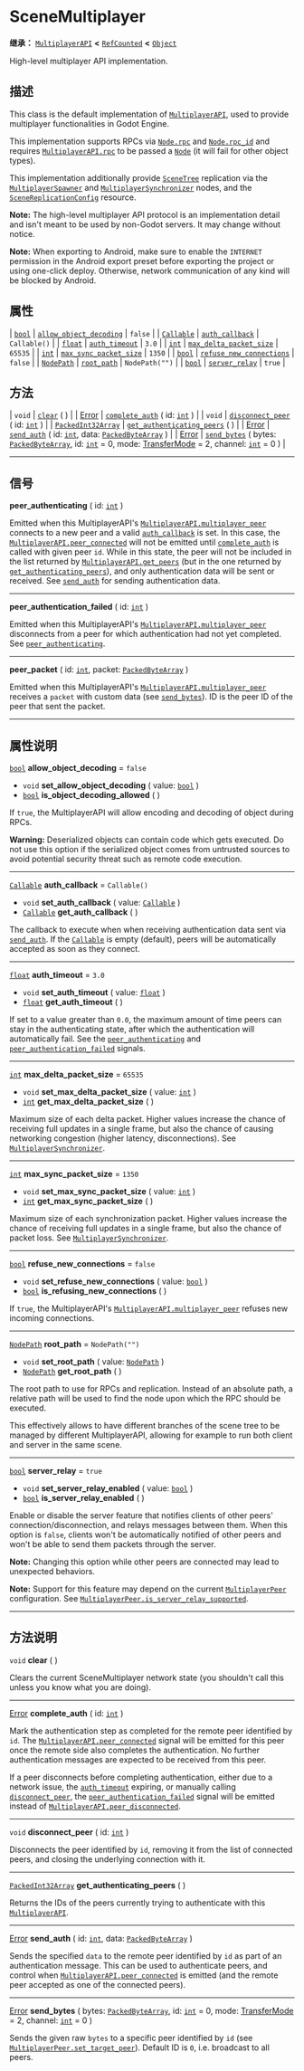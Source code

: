 <!-- ⚠ 请勿编辑本文件 ⚠ -->
<!-- 本文档使用脚本从 WeDot 引擎源码仓库生成。 -->
<!-- 生成脚本：https://github.com/WeDot-Engine/WeDot/tree/4.3/doc/tools/make_md.py； -->
<!-- 原文件：https://github.com/WeDot-Engine/WeDot/tree/4.3/modules/multiplayer/doc_classes/SceneMultiplayer.xml。 -->

<div id="_class_scenemultiplayer"></div>

# SceneMultiplayer

**继承：** [`MultiplayerAPI`](class_multiplayerapi.md) **<** [`RefCounted`](class_refcounted.md) **<** [`Object`](class_object.md)

High-level multiplayer API implementation.

## 描述

This class is the default implementation of [`MultiplayerAPI`](class_multiplayerapi.md), used to provide multiplayer functionalities in Godot Engine.

This implementation supports RPCs via [`Node.rpc`](#class_node_method_rpc) and [`Node.rpc_id`](#class_node_method_rpc_id) and requires [`MultiplayerAPI.rpc`](#class_multiplayerapi_method_rpc) to be passed a [`Node`](class_node.md) (it will fail for other object types).

This implementation additionally provide [`SceneTree`](class_scenetree.md) replication via the [`MultiplayerSpawner`](class_multiplayerspawner.md) and [`MultiplayerSynchronizer`](class_multiplayersynchronizer.md) nodes, and the [`SceneReplicationConfig`](class_scenereplicationconfig.md) resource.

 **Note:** The high-level multiplayer API protocol is an implementation detail and isn't meant to be used by non-Godot servers. It may change without notice.

 **Note:** When exporting to Android, make sure to enable the `INTERNET` permission in the Android export preset before exporting the project or using one-click deploy. Otherwise, network communication of any kind will be blocked by Android.

## 属性

| [`bool`](class_bool.md)         | [`allow_object_decoding`](#class_scenemultiplayer_property_allow_object_decoding)   | ``false``        |
| [`Callable`](class_callable.md) | [`auth_callback`](#class_scenemultiplayer_property_auth_callback)                   | ``Callable()``   |
| [`float`](class_float.md)       | [`auth_timeout`](#class_scenemultiplayer_property_auth_timeout)                     | ``3.0``          |
| [`int`](class_int.md)           | [`max_delta_packet_size`](#class_scenemultiplayer_property_max_delta_packet_size)   | ``65535``        |
| [`int`](class_int.md)           | [`max_sync_packet_size`](#class_scenemultiplayer_property_max_sync_packet_size)     | ``1350``         |
| [`bool`](class_bool.md)         | [`refuse_new_connections`](#class_scenemultiplayer_property_refuse_new_connections) | ``false``        |
| [`NodePath`](class_nodepath.md) | [`root_path`](#class_scenemultiplayer_property_root_path)                           | ``NodePath("")`` |
| [`bool`](class_bool.md)         | [`server_relay`](#class_scenemultiplayer_property_server_relay)                     | ``true``         |

## 方法

| `void`                                          | [`clear`](#class_scenemultiplayer_method_clear) ( )                                                                                                                                                                                                 |
| [Error](#enum_@globalscope_error)               | [`complete_auth`](#class_scenemultiplayer_method_complete_auth) ( id: [`int`](class_int.md) )                                                                                                                                                       |
| `void`                                          | [`disconnect_peer`](#class_scenemultiplayer_method_disconnect_peer) ( id: [`int`](class_int.md) )                                                                                                                                                   |
| [`PackedInt32Array`](class_packedint32array.md) | [`get_authenticating_peers`](#class_scenemultiplayer_method_get_authenticating_peers) ( )                                                                                                                                                           |
| [Error](#enum_@globalscope_error)               | [`send_auth`](#class_scenemultiplayer_method_send_auth) ( id: [`int`](class_int.md), data: [`PackedByteArray`](class_packedbytearray.md) )                                                                                                          |
| [Error](#enum_@globalscope_error)               | [`send_bytes`](#class_scenemultiplayer_method_send_bytes) ( bytes: [`PackedByteArray`](class_packedbytearray.md), id: [`int`](class_int.md) = 0, mode: [TransferMode](#enum_multiplayerpeer_transfermode) = 2, channel: [`int`](class_int.md) = 0 ) |

<!-- rst-class:: classref-section-separator -->

---

## 信号

<div id="_class_class_scenemultiplayer_signal_peer_authenticating"></div>

**peer_authenticating** ( id: [`int`](class_int.md) ) <div id="class_scenemultiplayer_signal_peer_authenticating"></div>

Emitted when this MultiplayerAPI's [`MultiplayerAPI.multiplayer_peer`](#class_multiplayerapi_property_multiplayer_peer) connects to a new peer and a valid [`auth_callback`](#class_scenemultiplayer_property_auth_callback) is set. In this case, the [`MultiplayerAPI.peer_connected`](#class_multiplayerapi_signal_peer_connected) will not be emitted until [`complete_auth`](#class_scenemultiplayer_method_complete_auth) is called with given peer `id`. While in this state, the peer will not be included in the list returned by [`MultiplayerAPI.get_peers`](#class_multiplayerapi_method_get_peers) (but in the one returned by [`get_authenticating_peers`](#class_scenemultiplayer_method_get_authenticating_peers)), and only authentication data will be sent or received. See [`send_auth`](#class_scenemultiplayer_method_send_auth) for sending authentication data.

<!-- rst-class:: classref-item-separator -->

---

<div id="_class_class_scenemultiplayer_signal_peer_authentication_failed"></div>

**peer_authentication_failed** ( id: [`int`](class_int.md) ) <div id="class_scenemultiplayer_signal_peer_authentication_failed"></div>

Emitted when this MultiplayerAPI's [`MultiplayerAPI.multiplayer_peer`](#class_multiplayerapi_property_multiplayer_peer) disconnects from a peer for which authentication had not yet completed. See [`peer_authenticating`](#class_scenemultiplayer_signal_peer_authenticating).

<!-- rst-class:: classref-item-separator -->

---

<div id="_class_class_scenemultiplayer_signal_peer_packet"></div>

**peer_packet** ( id: [`int`](class_int.md), packet: [`PackedByteArray`](class_packedbytearray.md) ) <div id="class_scenemultiplayer_signal_peer_packet"></div>

Emitted when this MultiplayerAPI's [`MultiplayerAPI.multiplayer_peer`](#class_multiplayerapi_property_multiplayer_peer) receives a `packet` with custom data (see [`send_bytes`](#class_scenemultiplayer_method_send_bytes)). ID is the peer ID of the peer that sent the packet.

<!-- rst-class:: classref-section-separator -->

---

## 属性说明

<div id="_class_scenemultiplayer_property_allow_object_decoding"></div>

[`bool`](class_bool.md) **allow_object_decoding** = ``false`` <div id="class_scenemultiplayer_property_allow_object_decoding"></div>

- `void` **set_allow_object_decoding** ( value: [`bool`](class_bool.md) )
- [`bool`](class_bool.md) **is_object_decoding_allowed** ( )

If `true`, the MultiplayerAPI will allow encoding and decoding of object during RPCs.

 **Warning:** Deserialized objects can contain code which gets executed. Do not use this option if the serialized object comes from untrusted sources to avoid potential security threat such as remote code execution.

<!-- rst-class:: classref-item-separator -->

---

<div id="_class_scenemultiplayer_property_auth_callback"></div>

[`Callable`](class_callable.md) **auth_callback** = ``Callable()`` <div id="class_scenemultiplayer_property_auth_callback"></div>

- `void` **set_auth_callback** ( value: [`Callable`](class_callable.md) )
- [`Callable`](class_callable.md) **get_auth_callback** ( )

The callback to execute when when receiving authentication data sent via [`send_auth`](#class_scenemultiplayer_method_send_auth). If the [`Callable`](class_callable.md) is empty (default), peers will be automatically accepted as soon as they connect.

<!-- rst-class:: classref-item-separator -->

---

<div id="_class_scenemultiplayer_property_auth_timeout"></div>

[`float`](class_float.md) **auth_timeout** = ``3.0`` <div id="class_scenemultiplayer_property_auth_timeout"></div>

- `void` **set_auth_timeout** ( value: [`float`](class_float.md) )
- [`float`](class_float.md) **get_auth_timeout** ( )

If set to a value greater than `0.0`, the maximum amount of time peers can stay in the authenticating state, after which the authentication will automatically fail. See the [`peer_authenticating`](#class_scenemultiplayer_signal_peer_authenticating) and [`peer_authentication_failed`](#class_scenemultiplayer_signal_peer_authentication_failed) signals.

<!-- rst-class:: classref-item-separator -->

---

<div id="_class_scenemultiplayer_property_max_delta_packet_size"></div>

[`int`](class_int.md) **max_delta_packet_size** = ``65535`` <div id="class_scenemultiplayer_property_max_delta_packet_size"></div>

- `void` **set_max_delta_packet_size** ( value: [`int`](class_int.md) )
- [`int`](class_int.md) **get_max_delta_packet_size** ( )

Maximum size of each delta packet. Higher values increase the chance of receiving full updates in a single frame, but also the chance of causing networking congestion (higher latency, disconnections). See [`MultiplayerSynchronizer`](class_multiplayersynchronizer.md).

<!-- rst-class:: classref-item-separator -->

---

<div id="_class_scenemultiplayer_property_max_sync_packet_size"></div>

[`int`](class_int.md) **max_sync_packet_size** = ``1350`` <div id="class_scenemultiplayer_property_max_sync_packet_size"></div>

- `void` **set_max_sync_packet_size** ( value: [`int`](class_int.md) )
- [`int`](class_int.md) **get_max_sync_packet_size** ( )

Maximum size of each synchronization packet. Higher values increase the chance of receiving full updates in a single frame, but also the chance of packet loss. See [`MultiplayerSynchronizer`](class_multiplayersynchronizer.md).

<!-- rst-class:: classref-item-separator -->

---

<div id="_class_scenemultiplayer_property_refuse_new_connections"></div>

[`bool`](class_bool.md) **refuse_new_connections** = ``false`` <div id="class_scenemultiplayer_property_refuse_new_connections"></div>

- `void` **set_refuse_new_connections** ( value: [`bool`](class_bool.md) )
- [`bool`](class_bool.md) **is_refusing_new_connections** ( )

If `true`, the MultiplayerAPI's [`MultiplayerAPI.multiplayer_peer`](#class_multiplayerapi_property_multiplayer_peer) refuses new incoming connections.

<!-- rst-class:: classref-item-separator -->

---

<div id="_class_scenemultiplayer_property_root_path"></div>

[`NodePath`](class_nodepath.md) **root_path** = ``NodePath("")`` <div id="class_scenemultiplayer_property_root_path"></div>

- `void` **set_root_path** ( value: [`NodePath`](class_nodepath.md) )
- [`NodePath`](class_nodepath.md) **get_root_path** ( )

The root path to use for RPCs and replication. Instead of an absolute path, a relative path will be used to find the node upon which the RPC should be executed.

This effectively allows to have different branches of the scene tree to be managed by different MultiplayerAPI, allowing for example to run both client and server in the same scene.

<!-- rst-class:: classref-item-separator -->

---

<div id="_class_scenemultiplayer_property_server_relay"></div>

[`bool`](class_bool.md) **server_relay** = ``true`` <div id="class_scenemultiplayer_property_server_relay"></div>

- `void` **set_server_relay_enabled** ( value: [`bool`](class_bool.md) )
- [`bool`](class_bool.md) **is_server_relay_enabled** ( )

Enable or disable the server feature that notifies clients of other peers' connection/disconnection, and relays messages between them. When this option is `false`, clients won't be automatically notified of other peers and won't be able to send them packets through the server.

 **Note:** Changing this option while other peers are connected may lead to unexpected behaviors.

 **Note:** Support for this feature may depend on the current [`MultiplayerPeer`](class_multiplayerpeer.md) configuration. See [`MultiplayerPeer.is_server_relay_supported`](#class_multiplayerpeer_method_is_server_relay_supported).

<!-- rst-class:: classref-section-separator -->

---

## 方法说明

<div id="_class_scenemultiplayer_method_clear"></div>

`void` **clear** ( )<div id="class_scenemultiplayer_method_clear"></div>

Clears the current SceneMultiplayer network state (you shouldn't call this unless you know what you are doing).

<!-- rst-class:: classref-item-separator -->

---

<div id="_class_scenemultiplayer_method_complete_auth"></div>

[Error](#enum_@globalscope_error) **complete_auth** ( id: [`int`](class_int.md) )<div id="class_scenemultiplayer_method_complete_auth"></div>

Mark the authentication step as completed for the remote peer identified by `id`. The [`MultiplayerAPI.peer_connected`](#class_multiplayerapi_signal_peer_connected) signal will be emitted for this peer once the remote side also completes the authentication. No further authentication messages are expected to be received from this peer.

If a peer disconnects before completing authentication, either due to a network issue, the [`auth_timeout`](#class_scenemultiplayer_property_auth_timeout) expiring, or manually calling [`disconnect_peer`](#class_scenemultiplayer_method_disconnect_peer), the [`peer_authentication_failed`](#class_scenemultiplayer_signal_peer_authentication_failed) signal will be emitted instead of [`MultiplayerAPI.peer_disconnected`](#class_multiplayerapi_signal_peer_disconnected).

<!-- rst-class:: classref-item-separator -->

---

<div id="_class_scenemultiplayer_method_disconnect_peer"></div>

`void` **disconnect_peer** ( id: [`int`](class_int.md) )<div id="class_scenemultiplayer_method_disconnect_peer"></div>

Disconnects the peer identified by `id`, removing it from the list of connected peers, and closing the underlying connection with it.

<!-- rst-class:: classref-item-separator -->

---

<div id="_class_scenemultiplayer_method_get_authenticating_peers"></div>

[`PackedInt32Array`](class_packedint32array.md) **get_authenticating_peers** ( )<div id="class_scenemultiplayer_method_get_authenticating_peers"></div>

Returns the IDs of the peers currently trying to authenticate with this [`MultiplayerAPI`](class_multiplayerapi.md).

<!-- rst-class:: classref-item-separator -->

---

<div id="_class_scenemultiplayer_method_send_auth"></div>

[Error](#enum_@globalscope_error) **send_auth** ( id: [`int`](class_int.md), data: [`PackedByteArray`](class_packedbytearray.md) )<div id="class_scenemultiplayer_method_send_auth"></div>

Sends the specified `data` to the remote peer identified by `id` as part of an authentication message. This can be used to authenticate peers, and control when [`MultiplayerAPI.peer_connected`](#class_multiplayerapi_signal_peer_connected) is emitted (and the remote peer accepted as one of the connected peers).

<!-- rst-class:: classref-item-separator -->

---

<div id="_class_scenemultiplayer_method_send_bytes"></div>

[Error](#enum_@globalscope_error) **send_bytes** ( bytes: [`PackedByteArray`](class_packedbytearray.md), id: [`int`](class_int.md) = 0, mode: [TransferMode](#enum_multiplayerpeer_transfermode) = 2, channel: [`int`](class_int.md) = 0 )<div id="class_scenemultiplayer_method_send_bytes"></div>

Sends the given raw `bytes` to a specific peer identified by `id` (see [`MultiplayerPeer.set_target_peer`](#class_multiplayerpeer_method_set_target_peer)). Default ID is `0`, i.e. broadcast to all peers.

[^virtual]: 本方法通常需要用户覆盖才能生效。
[^const]: 本方法无副作用，不会修改该实例的任何成员变量。
[^vararg]: 本方法除了能接受在此处描述的参数外，还能够继续接受任意数量的参数。
[^constructor]: 本方法用于构造某个类型。
[^static]: 调用本方法无需实例，可直接使用类名进行调用。
[^operator]: 本方法描述的是使用本类型作为左操作数的有效运算符。
[^bitfield]: 这个值是由下列位标志构成位掩码的整数。
[^void]: 无返回值。
